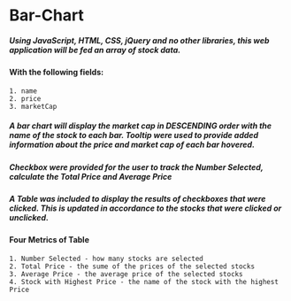 # Bar-Chart

##### Using JavaScript, HTML, CSS, jQuery and no other libraries, this web application will be fed an array of stock data. 

#### With the following fields:
	1. name
	2. price
	3. marketCap

##### A bar chart will display the market cap in DESCENDING order with the name of the stock to each bar. Tooltip were used to provide added information about the price and market cap of each bar hovered.

##### Checkbox were provided for the user to track the Number Selected, calculate the Total Price and Average Price

##### A Table was included to display the results of checkboxes that were clicked. This is updated in accordance to the stocks that were clicked or unclicked.

#### Four Metrics of Table
	1. Number Selected - how many stocks are selected
	2. Total Price - the sume of the prices of the selected stocks
	3. Average Price - the average price of the selected stocks
	4. Stock with Highest Price - the name of the stock with the highest Price